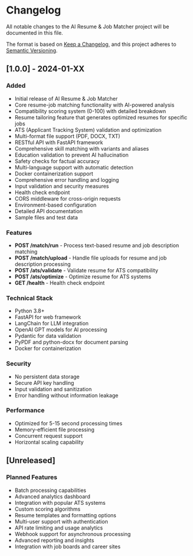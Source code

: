 # Changelog

All notable changes to the AI Resume & Job Matcher project will be documented in this file.

The format is based on [Keep a Changelog](https://keepachangelog.com/en/1.0.0/),
and this project adheres to [Semantic Versioning](https://semver.org/spec/v2.0.0.html).

## [1.0.0] - 2024-01-XX

### Added
- Initial release of AI Resume & Job Matcher
- Core resume-job matching functionality with AI-powered analysis
- Compatibility scoring system (0-100) with detailed breakdown
- Resume tailoring feature that generates optimized resumes for specific jobs
- ATS (Applicant Tracking System) validation and optimization
- Multi-format file support (PDF, DOCX, TXT)
- RESTful API with FastAPI framework
- Comprehensive skill matching with variants and aliases
- Education validation to prevent AI hallucination
- Safety checks for factual accuracy
- Multi-language support with automatic detection
- Docker containerization support
- Comprehensive error handling and logging
- Input validation and security measures
- Health check endpoint
- CORS middleware for cross-origin requests
- Environment-based configuration
- Detailed API documentation
- Sample files and test data

### Features
- **POST /match/run** - Process text-based resume and job description matching
- **POST /match/upload** - Handle file uploads for resume and job description processing
- **POST /ats/validate** - Validate resume for ATS compatibility
- **POST /ats/optimize** - Optimize resume for ATS systems
- **GET /health** - Health check endpoint

### Technical Stack
- Python 3.8+
- FastAPI for web framework
- LangChain for LLM integration
- OpenAI GPT models for AI processing
- Pydantic for data validation
- PyPDF and python-docx for document parsing
- Docker for containerization

### Security
- No persistent data storage
- Secure API key handling
- Input validation and sanitization
- Error handling without information leakage

### Performance
- Optimized for 5-15 second processing times
- Memory-efficient file processing
- Concurrent request support
- Horizontal scaling capability

## [Unreleased]

### Planned Features
- Batch processing capabilities
- Advanced analytics dashboard
- Integration with popular ATS systems
- Custom scoring algorithms
- Resume templates and formatting options
- Multi-user support with authentication
- API rate limiting and usage analytics
- Webhook support for asynchronous processing
- Advanced reporting and insights
- Integration with job boards and career sites
